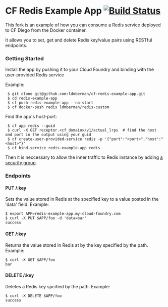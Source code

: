 # CF Redis Example App [![Build Status](https://travis-ci.org/pivotal-cf/cf-redis-example-app.svg)](https://travis-ci.org/pivotal-cf/cf-redis-example-app)

This fork is an example of how you can consume a Redis service deployed to CF Diego from the Docker container.

It allows you to set, get and delete Redis key/value pairs using RESTful endpoints.

### Getting Started

Install the app by pushing it to your Cloud Foundry and binding with the user-provided Redis service

Example:

     $ git clone git@github.com:ldmberman/cf-redis-example-app.git
     $ cd redis-example-app
     $ cf push redis-example-app --no-start
     $ cf docker-push redis ldmberman/redis-custom
     
Find the app's host-port:

     $ cf app redis --guid
     $ curl -X GET receptor.<cf_domain>/v1/actual_lrps  # find the host and port in the output using your guid
     $ cf create-user-provided-service redis -p '{"port":"<port>","host":"<host>"}'
     $ cf bind-service redis-example-app redis

Then it is neccessary to allow the inner traffic to Redis instance by adding [a security group](https://github.com/cloudfoundry/cf-mysql-release#security-groups).

### Endpoints

#### PUT /:key

Sets the value stored in Redis at the specified key to a value posted in the 'data' field. Example:

    $ export APP=redis-example-app.my-cloud-foundry.com
    $ curl -X PUT $APP/foo -d 'data=bar'
    success


#### GET /:key

Returns the value stored in Redis at by the key specified by the path. Example:

    $ curl -X GET $APP/foo
    bar

#### DELETE /:key

Deletes a Redis key spcified by the path. Example:

    $ curl -X DELETE $APP/foo
    success

